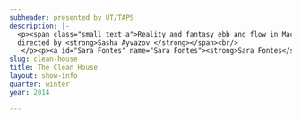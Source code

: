 ```yaml
---
subheader: presented by UT/TAPS
description: |-
  <p><span class="small_text_a">Reality and fantasy ebb and flow in Macarthur Fellow Sarah Ruhl's work, <em>The Clean House</em> (2005 Pulitzer Prize Finalist). Matilde, a recent immigrant and housekeeper, is searching for the perfect joke. Lane is frustrated by the uncleanliness of her house and the unwillingness of her housekeeper to clean. Along with her husband Charles and his lover Ana, they live in a shifting world where apples are infinite and cancer can be cured by "you medicine." Life is complicated in <em>The Clean House</em>.</span></p> <p><span class="small_text_a">by <strong>Sarah Ruhl </strong><br/>
  directed by <strong>Sasha Ayvazov </strong></span><br/>
   </p><p><a id="Sara Fontes" name="Sara Fontes"><strong>Sara Fontes</strong></a> (Matilde) is a second year Political Science major in the College. This is her first show as part of UT, though she was in the Maya show this past quarter and in UBallet's production of Don Quixote last year. She hopes you will enjoy the show!</p><p><a id="Xan Belzley" name="Xan Belzley"><strong>Xan Belzley</strong></a> is a third-year English major in the college. She stage managed <em>This is Our Youth</em> with University Theater and <em>Orestes at Delphi</em> with First Floor Theater, and assistant stage managed <em>reWILDing Genius</em> with UT/TAPS and The New Colony. She has acted with the Dean's Men in <em>Twelfth Night</em> and <em>Cymbeline</em> and in the workshops <em>Alices: Adventures in Wonderland</em> and <em>Boston Marriage</em>. Xan is grateful for this team and this magical play.</p><p><a id="Ellie Smith" name="Ellie Smith"><strong>Ellie Smith</strong></a> is a first-year History major in the College. She has previously appeared in <a href="/shows/hedda-gabler"><em>Hedda Gabler</em></a>.</p><p><a id="Atticus Ballesteros" name="Atticus Ballesteros"><strong>Atticus Ballesteros</strong></a> (Charles) is a first-year in the College, majoring in who-knows-what. Last quarter he played Duke Frederick in the Dean's Men production of <em><a href="/shows/you-it">As You Like It</a></em>.</p><p><a id="Elise Wander" name="Elise Wander"><strong>Elise Wander</strong></a> is a third-year majoring in English and Gender Studies. She has previously appeared in <a href="/glass-menagerie"><em>The Glass Menagerie</em></a> (Laura) and <a href="/cymbeline"><em>Cymbeline</em></a> (Pisanio), and is proud to have assistant directed and co-directed the 2012 and 2013 Vagina Monologues.</p><p><strong><a id="Sasha Ayvazov" name="Sasha Ayvazov">Sasha Ayvazov</a></strong> (Director) is a third-year Math and English double major, but spends most of his time wondering why he does so much theater. He is beyond thrilled to be directing this dream team, having previously assistant directed <em>The Physicists</em> and directed for the Chekhov Workshops, New Work Week, and, most recently, Attori Senza Paura's Halloween Sexxxtravaganza. He has also worked as a stage manager, production manager, actor, designer, committee liaison, and assistant on 26 shows on campus with UT, Attori Senza Paura (commedia dell'arte), Le Vorris and Vox (circus), CES, The Dean's Men, and Theater[24]. The Clean House is his 7th UT mainstage. He is a member of UT committee, and is a curator for Theater[24].</p><p><a id="Abigail Adams" name="Abigail Adams"><strong>Abigail Adams</strong></a> is a second year in the college. She is a Gender Studies major. She has previously stage managed for <em>The Merchant of Venice</em> and assistant stage managed for <em>The Credeaux Canvas</em>.</p><p><a id="Alexandra Garfinkle" name="Alexandra Garfinkle"><strong>Alexandra Garfinkle</strong></a> (Production Manager) is a third-year in the College, majoring in English and Russian Studies. This is her sixth UT credit.</p><p><a id="Adam Kratoska" name="Adam Kratoska"><strong>Adam Kratoska</strong></a> (Lighting Designer) is a third-year Linguistics major in the college. A first time designer for UT, prior to a study abroad jaunt off to India last quarter Adam has had experience running follow spot for Drowsy Chaperone, as well as helping design for CES' "Tis Pity She's a Whore" and "Coriolanus"; next quarter will bring the excitement of performing in the TAPS circus pro-show. Outside of theatre Adam serves as current president of Le Vorris &amp; Vox circus, and is employed by the Logan Centre Performance Hall.</p><p><a id="Jay Feldman" name="Jay Feldman"><strong>Jay Feldman</strong></a> (Sound Designer) is a third-year Physics and Chemistry major, experimenting more on the design side of things.  He has been a performer in 6 Le Vorris and Vox Circus shows, was assistant props for <em>The Lion In Winter</em>, and performed in <em>Beowulf</em>.</p><p><a id="Sylva Osbourne" name="Sylva Osbourne"><strong>Sylva Osbourne</strong></a> is a fourth-year Music and Italian double major in the College. She has previously been Assistant Stage Manager for <em>The Last Five Years</em> and Assistant Scenic Designer for <em>The Real Thing</em>. She performed last year in the circus winter show, <em>Principia Circusatica</em>, and designed the set for <em>The Drowsy Chaperone</em> last spring.</p><p><a id="Jack Phillips" name="Jack Phillips"><strong>Jack Phillips</strong></a> has previously costumed <a href="/shows/you-it"><em>As You Like It</em></a> and <em>Henry VI</em>, and set designed <em>This Is Our Youth</em>.</p><p><a id="Missy Smith" name="Missy Smith"><strong>Missy Smith</strong></a> is a second-year Psychology and Anthropology double major in the College. Props designing for<em> The Clean House</em> is her first show with University Theater.</p><p><a id="Gabrielle Costa" name="Gabrielle Costa"><strong>Gabrielle Costa</strong></a> is a third-year Interdisciplinary Studies in the Humanities major with a focus on character development. She has previously directed the opening scene from Top Girls for the Winter 2013 Workshops, in addition to directing for Theater[24] and New Work Week.</p><p><a id="Martha Templeton" name="Martha Templeton"><strong>Martha Templeton</strong></a> is a third-year majoring in Mathematics. She has previously been an Assistant Stage Manager for <em>The Real Thing</em> and the Assistant Scenic Designer for <em>The Drowsy Chaperone</em>. She is also master electrician for <em>Godspell</em>, 10th week. Outside of UT, she has participated in multiple CES shows and is a loyal member of Le Vorris &amp; Vox circus.</p><p><a id="Mariel Shlomchik" name="Mariel Shlomchik"><strong>Mariel Shlomchik</strong></a> (Assistant Director) is a first-year Biology major. She has previously assistant stage managed <a href="/shows/you-it"><em>As You Like It</em></a>, and will continue to be involved in University Theater in the future!</p><p><a id="Elizabeth Ellingboe" name="Elizabeth Ellingboe"><strong>Liza Ellingboe</strong></a> (Assistant Stage Manager) is a second-year Russian and Gender Studies double major in the College. This is her first show since being Hamlet III in a middle school production. She's thrilled to have been pulled into the world of UT.</p><p><a id="Panya Gupta" name="Panya Gupta"><strong>Panya Gupta</strong></a> (Assistant Production Manager) is a first-year tentative Statistics major in the College. This is her first UT show, and her first time assistant production managing, but she looks forward to working on other shows in the future.</p><p><a id="Gabriella Mulder" name="Gabriella Mulder"><strong>Gabriella Mulder</strong></a> (Assistant Scenic Designer) is a first-year Sociology and Gender Studies double major in the College.  This is her first UT show.</p><p><a id="Sarah Kim" name="Sarah Kim"><strong>Sarah Kim</strong></a> (Assistant Lighting Designer) is a first-year in the College. She has previously worked on <a href="/shows/grey-gardens"><em>Grey Gardens</em></a> (Assistant Director), and is working on <em>Godspell</em> (Assistant Dramaturg) this quarter.</p><p><a id="Joshua Harris" name="Joshua Harris"><strong>Joshua Harris</strong></a> (Assistant Sound Designer) is a second-year English and TAPS major. He has previously sound designed <em><a href="/shows/you-it">As You Like It</a></em> and the Fall 2013 Workshops, and has worked sound for two other UT shows. Later this quarter he will be designing the Commedia Show <em>High Art</em> and assisting on <em>A Midsummer Night's Dream</em>. Earlier this year he directed a play he wrote called <em>croMagnum</em> as part of CES Fest and the Beckett play <em>Eh Joe</em> as part of the Fall Workshops.</p> <p><a id="Lucia Lu" name="Lucia Lu"><strong>Lucia Lu </strong></a>(Assistant Sound Designer) is a second-year Computer Science major in the College. <em>The Clean House</em> is her first UT show.</p>
slug: clean-house
title: The Clean House
layout: show-info
quarter: winter
year: 2014

---
```

